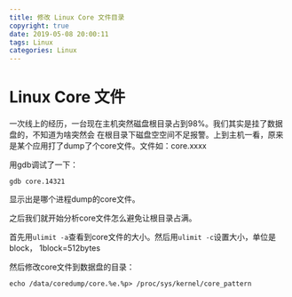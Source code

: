 ```yaml
---
title: 修改 Linux Core 文件目录
copyright: true
date: 2019-05-08 20:00:11
tags: Linux
categories: Linux
---
```


# Linux Core 文件

一次线上的经历，一台现在主机突然磁盘根目录占到98%。我们其实是挂了数据盘的，不知道为啥突然会
在根目录下磁盘空空间不足报警。上到主机一看，原来是某个应用打了dump了个core文件。文件如：core.xxxx

用gdb调试了一下：

`gdb core.14321`

显示出是哪个进程dump的core文件。

之后我们就开始分析core文件怎么避免让根目录占满。

首先用`ulimit -a`查看到core文件的大小。然后用`ulimit -c`设置大小，单位是block，
1block=512bytes

然后修改core文件到数据盘的目录：

`echo /data/coredump/core.%e.%p> /proc/sys/kernel/core_pattern`